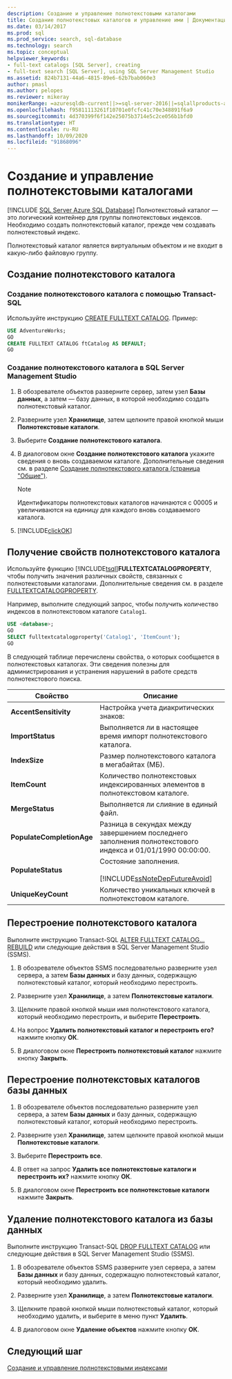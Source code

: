 ```yaml
---
description: Создание и управление полнотекстовыми каталогами
title: Создание полнотекстовых каталогов и управление ими | Документация Майкрософт
ms.date: 03/14/2017
ms.prod: sql
ms.prod_service: search, sql-database
ms.technology: search
ms.topic: conceptual
helpviewer_keywords:
- full-text catalogs [SQL Server], creating
- full-text search [SQL Server], using SQL Server Management Studio
ms.assetid: 824b7131-44a6-4815-89e6-62b7bab060e3
author: pmasl
ms.author: pelopes
ms.reviewer: mikeray
monikerRange: =azuresqldb-current||>=sql-server-2016||=sqlallproducts-allversions||>=sql-server-linux-2017||=azuresqldb-mi-current
ms.openlocfilehash: f95811113261f10701e0fcfc41c70e348891f6a9
ms.sourcegitcommit: 4d370399f6f142e25075b3714e5c2ce056b1bfd0
ms.translationtype: HT
ms.contentlocale: ru-RU
ms.lasthandoff: 10/09/2020
ms.locfileid: "91868096"
---
```

# <a name="create-and-manage-full-text-catalogs"></a>Создание и управление полнотекстовыми каталогами
[!INCLUDE [SQL Server Azure SQL Database](../../includes/applies-to-version/sql-asdb.md)]
Полнотекстовый каталог — это логический контейнер для группы полнотекстовых индексов. Необходимо создать полнотекстовый каталог, прежде чем создавать полнотекстовый индекс.

Полнотекстовый каталог является виртуальным объектом и не входит в какую-либо файловую группу.
  
##  <a name="create-a-full-text-catalog"></a><a name="creating"></a> Создание полнотекстового каталога  

### <a name="create-a-full-text-catalog-with-transact-sql"></a>Создание полнотекстового каталога с помощью Transact-SQL
Используйте инструкцию [CREATE FULLTEXT CATALOG](../../t-sql/statements/create-fulltext-catalog-transact-sql.md). Пример:

```sql 
USE AdventureWorks;  
GO  
CREATE FULLTEXT CATALOG ftCatalog AS DEFAULT;  
GO  
``` 

### <a name="create-a-full-text-catalog-with-management-studio"></a>Создание полнотекстового каталога в SQL Server Management Studio
1.  В обозревателе объектов разверните сервер, затем узел **Базы данных**, а затем — базу данных, в которой необходимо создать полнотекстовый каталог.  
  
2.  Разверните узел **Хранилище**, затем щелкните правой кнопкой мыши **Полнотекстовые каталоги**.  
  
3.  Выберите **Создание полнотекстового каталога**.  
  
4.  В диалоговом окне **Создание полнотекстового каталога** укажите сведения о вновь создаваемом каталоге. Дополнительные сведения см. в разделе [Создание полнотекстового каталога (страница "Общие")](../../t-sql/statements/create-fulltext-catalog-transact-sql.md).  
  
    > [!NOTE]  
    >  Идентификаторы полнотекстовых каталогов начинаются с 00005 и увеличиваются на единицу для каждого вновь создаваемого каталога.  
  
5.  [!INCLUDE[clickOK](../../includes/clickok-md.md)]  

##  <a name="get-the-properties-of-a-full-text-catalog"></a><a name="props"></a> Получение свойств полнотекстового каталога  
Используйте функцию [!INCLUDE[tsql](../../includes/tsql-md.md)]**FULLTEXTCATALOGPROPERTY**, чтобы получить значения различных свойств, связанных с полнотекстовыми каталогами. Дополнительные сведения см. в разделе [FULLTEXTCATALOGPROPERTY](../../t-sql/functions/fulltextcatalogproperty-transact-sql.md).

Например, выполните следующий запрос, чтобы получить количество индексов в полнотекстовом каталоге `Catalog1`.

```sql 
USE <database>;  
GO  
SELECT fulltextcatalogproperty('Catalog1', 'ItemCount');  
GO  
```  
  
В следующей таблице перечислены свойства, о которых сообщается в полнотекстовых каталогах. Эти сведения полезны для администрирования и устранения нарушений в работе средств полнотекстового поиска. 
  
|Свойство|Описание|  
|--------------|-----------------|  
|**AccentSensitivity**|Настройка учета диакритических знаков:|
|**ImportStatus**|Выполняется ли в настоящее время импорт полнотекстового каталога.|  
|**IndexSize**|Размер полнотекстового каталога в мегабайтах (МБ).| 
|**ItemCount**|Количество полнотекстовых индексированных элементов в полнотекстовом каталоге.|  
|**MergeStatus**|Выполняется ли слияние в единый файл.| 
|**PopulateCompletionAge**|Разница в секундах между завершением последнего заполнения полнотекстового индекса и 01/01/1990 00:00:00.| 
|**PopulateStatus**|Состояние заполнения.<br /><br /> [!INCLUDE[ssNoteDepFutureAvoid](../../includes/ssnotedepfutureavoid-md.md)]|  
|**UniqueKeyCount**|Количество уникальных ключей в полнотекстовом каталоге.| 

##  <a name="rebuild-a-full-text-catalog"></a><a name="rebuildone"></a> Перестроение полнотекстового каталога  

Выполните инструкцию Transact-SQL [ALTER FULLTEXT CATALOG... REBUILD](
../../t-sql/statements/alter-fulltext-catalog-transact-sql.md) или следующие действия в SQL Server Management Studio (SSMS).

1.  В обозревателе объектов SSMS последовательно разверните узел сервера, а затем **Базы данных** и базу данных, содержащую полнотекстовый каталог, который необходимо перестроить.  
  
2.  Разверните узел **Хранилище**, а затем **Полнотекстовые каталоги**.  
  
3.  Щелкните правой кнопкой мыши имя полнотекстового каталога, который необходимо перестроить, и выберите **Перестроить**.  
  
4.  На вопрос **Удалить полнотекстовый каталог и перестроить его?** нажмите кнопку **ОК**.  
  
5.  В диалоговом окне **Перестроить полнотекстовый каталог** нажмите кнопку **Закрыть**.  
   
##  <a name="rebuild-all-full-text-catalogs-for-a-database"></a><a name="rebuildall"></a> Перестроение полнотекстовых каталогов базы данных  

1.  В обозревателе объектов последовательно разверните узел сервера, а затем **Базы данных** и базу данных, содержащую полнотекстовый каталог, который необходимо перестроить.  
  
2.  Разверните узел **Хранилище**, затем щелкните правой кнопкой мыши **Полнотекстовые каталоги**.  
  
3.  Выберите **Перестроить все**.  
  
4.  В ответ на запрос **Удалить все полнотекстовые каталоги и перестроить их?** нажмите кнопку **ОК**.  
  
5.  В диалоговом окне **Перестроить все полнотекстовые каталоги** нажмите **Закрыть**.  
  
  
  
##  <a name="remove-a-full-text-catalog-from-a-database"></a><a name="removing"></a> Удаление полнотекстового каталога из базы данных  

Выполните инструкцию Transact-SQL [DROP FULLTEXT CATALOG](
../../t-sql/statements/drop-fulltext-catalog-transact-sql.md) или следующие действия в SQL Server Management Studio (SSMS).

1.  В обозревателе объектов SSMS разверните узел сервера, а затем **Базы данных** и базу данных, содержащую полнотекстовый каталог, который необходимо удалить.  
  
2.  Разверните узел **Хранилище**, а затем **Полнотекстовые каталоги**.  
  
3.  Щелкните правой кнопкой мыши полнотекстовый каталог, который необходимо удалить, и выберите в меню пункт **Удалить**.  
  
4.  В диалоговом окне **Удаление объектов** нажмите кнопку **ОК**.  

## <a name="next-step"></a>Следующий шаг
[Создание и управление полнотекстовыми индексами](../../relational-databases/search/create-and-manage-full-text-indexes.md)